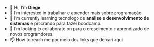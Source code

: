 - 👋 Hi, I’m  **Diego**
- 👀 I’m interested in trabalhar e aprender mais sobre programação.
- 🌱 I’m currently learning tecnologo de __análise e desenvolvimento de sistemas__ e procrando para fazer boodcamp.
- 💞️ I’m looking to collaborate on para o crescimento e aprendizado  de novos programdores.
- 📫 How to reach me  por meio dos links que deixari aqui

<!---
teldiego/teldiego is a ✨ special ✨ repository because its `README.md` (this file) appears on your GitHub profile.
You can click the Preview link to take a look at your changes.
--->
